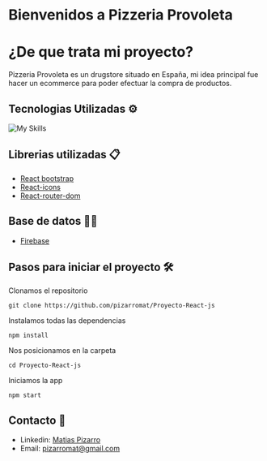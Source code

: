 <h1 >Bienvenidos a Pizzeria Provoleta<h1>

# ¿De que trata mi proyecto? 

Pizzeria Provoleta es un drugstore situado en España, mi idea principal fue hacer un ecommerce para poder efectuar la compra de productos.

## Tecnologias Utilizadas ⚙️

![My Skills](https://skillicons.dev/icons?i=html,css,react,bootstrap,git)

## Librerias utilizadas 📋

- [React bootstrap](https://react-bootstrap.github.io/)
- [React-icons](https://react-icons.github.io/react-icons/)
- [React-router-dom](https://reactrouter.com/en/main)

## Base de datos 👩‍💻

- [Firebase](https://firebase.google.com/?hl=es)

## Pasos para iniciar el proyecto 🛠️

Clonamos el repositorio

```
git clone https://github.com/pizarromat/Proyecto-React-js
```

Instalamos todas las dependencias

```
npm install
```

Nos posicionamos en la carpeta

```
cd Proyecto-React-js
```

Iniciamos la app

```
npm start
```
## Contacto 👋

- Linkedin: [Matias Pizarro](https://www.linkedin.com/in/matias-pizarro-426225252/)
- Email: pizarromat@gmail.com